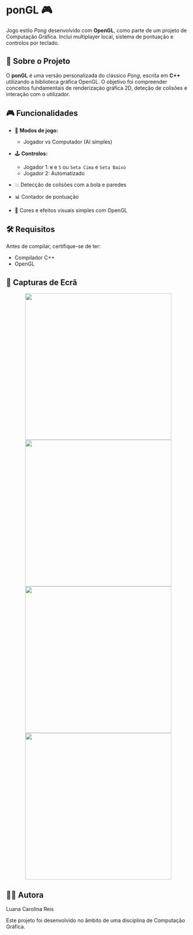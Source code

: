 # ponGL 🎮

Jogo estilo *Pong* desenvolvido com **OpenGL**, como parte de um projeto de Computação Gráfica. Inclui multiplayer local, sistema de pontuação e controlos por teclado.

## 🧠 Sobre o Projeto

O **ponGL** é uma versão personalizada do clássico *Pong*, escrita em **C++** utilizando a biblioteca gráfica OpenGL. O objetivo foi compreender conceitos fundamentais de renderização gráfica 2D, deteção de colisões e interação com o utilizador.

## 🎮 Funcionalidades

- 🎲 **Modos de jogo:**
  - Jogador vs Computador (AI simples)

- 🕹️ **Controlos:**
  - Jogador 1: `W` e `S` ou `Seta Cima` e `Seta Baixo`
  - Jogador 2: Automatizado
    
- 💥 Detecção de colisões com a bola e paredes
- 📊 Contador de pontuação
- 🌈 Cores e efeitos visuais simples com OpenGL

## 🛠️ Requisitos

Antes de compilar, certifique-se de ter:

- Compilador C++
- OpenGL

## 📸 Capturas de Ecrã
<p align="center">
  <img src="https://github.com/user-attachments/assets/9a33a2b4-361b-4041-8160-b0974be05ae8" width="400"/>
  <img src="https://github.com/user-attachments/assets/fa4c4cba-e154-407e-8d74-94ea8f20c88f" width="400"/>
  <img src="https://github.com/user-attachments/assets/046c24d4-8007-4f6c-b2af-c8195bf52c70" width="400"/>
  <img src="https://github.com/user-attachments/assets/ee5568d4-79b1-4788-a3a7-65b686b9ea4e" width="400"/>
</p>

## 👩‍💻 Autora
Luana Carolina Reis

Este projeto foi desenvolvido no âmbito de uma disciplina de Computação Gráfica.
